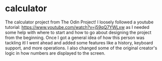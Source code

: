 # calculator

The calculator project from The Odin Project! I loosely followed a youtube tutorial: https://www.youtube.com/watch?v=j59qQ7YWLxw as I needed some help with where to start and how to go about designing the project from the beginning. Once I got a general idea of how this person was tackling itl I went ahead and added some features like a history, keyboard support, and more operations. I also changed some of the original creator's logic in how numbers are displayed to the screen.
